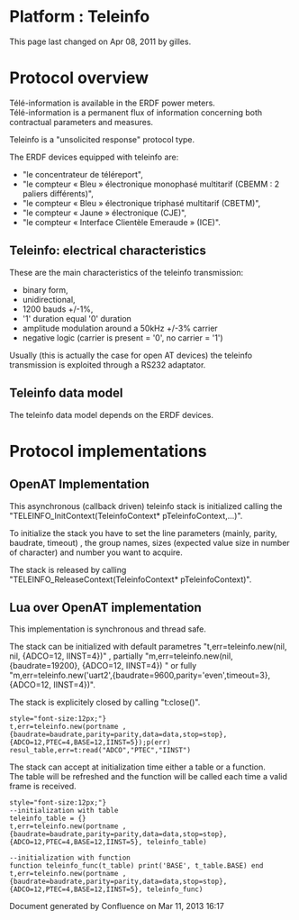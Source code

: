 Platform : Teleinfo
===================

This page last changed on Apr 08, 2011 by gilles.

Protocol overview
=================

Télé-information is available in the ERDF power meters.\
 Télé-information is a permanent flux of information concerning both
contractual parameters and measures.

Teleinfo is a "unsolicited response" protocol type.

The ERDF devices equipped with teleinfo are:

-   "le concentrateur de téléreport",
-   "le compteur « Bleu » électronique monophasé multitarif (CBEMM : 2
    paliers différents)",
-   "le compteur « Bleu » électronique triphasé multitarif (CBETM)",
-   "le compteur « Jaune » électronique (CJE)",
-   "le compteur « Interface Clientèle Emeraude » (ICE)".

Teleinfo: electrical characteristics
------------------------------------

These are the main characteristics of the teleinfo transmission:

-   binary form,
-   unidirectional,
-   1200 bauds +/-1%,
-   '1' duration equal '0' duration
-   amplitude modulation around a 50kHz +/-3% carrier
-   negative logic (carrier is present = '0', no carrier = '1')

Usually (this is actually the case for open AT devices) the teleinfo
transmission is exploited through a RS232 adaptator.

Teleinfo data model
-------------------

The teleinfo data model depends on the ERDF devices.

Protocol implementations
========================

OpenAT Implementation
---------------------

This asynchronous (callback driven) teleinfo stack is initialized
calling the "TELEINFO\_InitContext(TeleinfoContext\*
pTeleinfoContext,...)".

To initialize the stack you have to set the line parameters (mainly,
parity, baudrate, timeout) , the group names, sizes (expected value size
in number of character) and number you want to acquire.

The stack is released by calling
"TELEINFO\_ReleaseContext(TeleinfoContext\* pTeleinfoContext)".

Lua over OpenAT implementation
------------------------------

This implementation is synchronous and thread safe.

The stack can be initialized with default parametres
"t,err=teleinfo.new(nil, nil, {ADCO=12, IINST=4})" , partially
"m,err=teleinfo.new(nil, {baudrate=19200}, {ADCO=12, IINST=4}) " or
fully
"m,err=teleinfo.new('uart2',{baudrate=9600,parity='even',timeout=3},{ADCO=12,
IINST=4})".

The stack is explicitely closed by calling "t:close()".

~~~~ {.theme: .Confluence; .brush: .java; .gutter: .false
style="font-size:12px;"}
t,err=teleinfo.new(portname ,{baudrate=baudrate,parity=parity,data=data,stop=stop},{ADCO=12,PTEC=4,BASE=12,IINST=5});p(err)
resul_table,err=t:read("ADCO","PTEC","IINST")
~~~~

The stack can accept at initialization time either a table or a
function.\
 The table will be refreshed and the function will be called each time a
valid frame is received.

~~~~ {.theme: .Confluence; .brush: .java; .gutter: .false
style="font-size:12px;"}
--initialization with table
teleinfo_table = {}
t,err=teleinfo.new(portname ,{baudrate=baudrate,parity=parity,data=data,stop=stop},{ADCO=12,PTEC=4,BASE=12,IINST=5}, teleinfo_table)

--initialization with function
function teleinfo_func(t_table) print('BASE', t_table.BASE) end
t,err=teleinfo.new(portname ,{baudrate=baudrate,parity=parity,data=data,stop=stop},{ADCO=12,PTEC=4,BASE=12,IINST=5}, teleinfo_func)
~~~~

Document generated by Confluence on Mar 11, 2013 16:17
